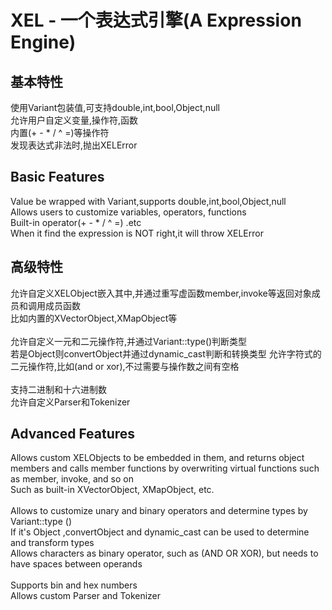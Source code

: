 # XEL - 一个表达式引擎(A Expression Engine)

## 基本特性
  使用Variant包装值,可支持double,int,bool,Object,null<br/>
  允许用户自定义变量,操作符,函数<br/>
  内置(+ - \* / ^ =)等操作符<br/>
  发现表达式非法时,抛出XELError<br/>

## Basic Features
  Value be wrapped with Variant,supports double,int,bool,Object,null<br/>
  Allows users to customize variables, operators, functions<br/>
  Built-in operator(+ - \* / ^ =) .etc<br/>
  When it find the expression is NOT right,it will throw XELError<br/>

## 高级特性
  允许自定义XELObject嵌入其中,并通过重写虚函数member,invoke等返回对象成员和调用成员函数<br/>
  比如内置的XVectorObject,XMapObject等
  <br/><br/>
  允许自定义一元和二元操作符,并通过Variant::type()判断类型<br/>
  若是Object则convertObject并通过dynamic_cast判断和转换类型
  允许字符式的二元操作符,比如(and or xor),不过需要与操作数之间有空格
  <br/><br/>
  支持二进制和十六进制数<br/>
  允许自定义Parser和Tokenizer<br/>

## Advanced Features
Allows custom XELObjects to be embedded in them, and returns object members and calls member functions by overwriting virtual functions such as member, invoke, and so on<br/>
Such as built-in XVectorObject, XMapObject, etc.
<br/><br/>
Allows to customize unary and binary operators and determine types by Variant::type ()<br/>
If it's Object ,convertObject and dynamic_cast can be used to determine and transform types<br/>
Allows characters as binary operator, such as (AND OR XOR), but needs to have spaces between operands
<br/><br/>
Supports bin and hex numbers<br/>
Allows custom Parser and Tokenizer<br/>
